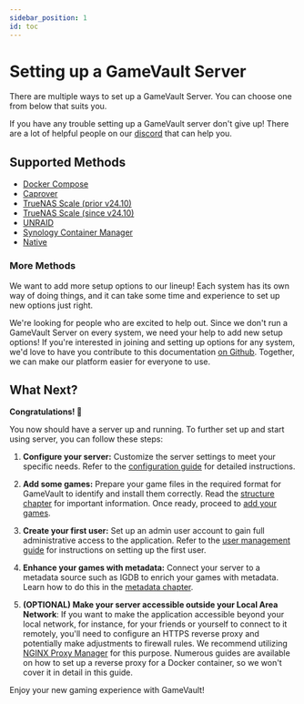 ```yaml
---
sidebar_position: 1
id: toc
---
```


# Setting up a GameVault Server

There are multiple ways to set up a GameVault Server. You can choose one from below that suits you.

If you have any trouble setting up a GameVault server don't give up! There are a lot of helpful people on our [discord](https://discord.gg/NEdNen2dSu) that can help you.

## Supported Methods

- [Docker Compose](./docker-compose.md)
- [Caprover](./caprover.md)
- [TrueNAS Scale (prior v24.10)](./truenas-scale-legacy.md)
- [TrueNAS Scale (since v24.10)](./truenas-scale.md)
- [UNRAID](./unraid.md)
- [Synology Container Manager](./synology-container-manager.md)
- [Native](./native.md)

### More Methods

We want to add more setup options to our lineup! Each system has its own way of doing things, and it can take some time and experience to set up new options just right.

We're looking for people who are excited to help out. Since we don't run a GameVault Server on every system, we need your help to add new setup options! If you're interested in joining and setting up options for any system, we'd love to have you contribute to this documentation [on Github](https://github.com/Phalcode/gamevault-docs). Together, we can make our platform easier for everyone to use.

## What Next?

**Congratulations! 🥳**

You now should have a server up and running. To further set up and start using server, you can follow these steps:

1. **Configure your server:** Customize the server settings to meet your specific needs. Refer to the [configuration guide](../configuration.md) for detailed instructions.

2. **Add some games:** Prepare your game files in the required format for GameVault to identify and install them correctly. Read the [structure chapter](../structure.md) for important information. Once ready, proceed to [add your games](../adding-games.md).

3. **Create your first user:** Set up an admin user account to gain full administrative access to the application. Refer to the [user management guide](../user-management.md) for instructions on setting up the first user.

4. **Enhance your games with metadata:** Connect your server to a metadata source such as IGDB to enrich your games with metadata. Learn how to do this in the [metadata chapter](../metadata-enrichment/metadata.md).

5. **(OPTIONAL) Make your server accessible outside your Local Area Network**: If you want to make the application accessible beyond your local network, for instance, for your friends or yourself to connect to it remotely, you'll need to configure an HTTPS reverse proxy and potentially make adjustments to firewall rules. We recommend utilizing [NGINX Proxy Manager](https://nginxproxymanager.com) for this purpose. Numerous guides are available on how to set up a reverse proxy for a Docker container, so we won't cover it in detail in this guide.

Enjoy your new gaming experience with GameVault!
